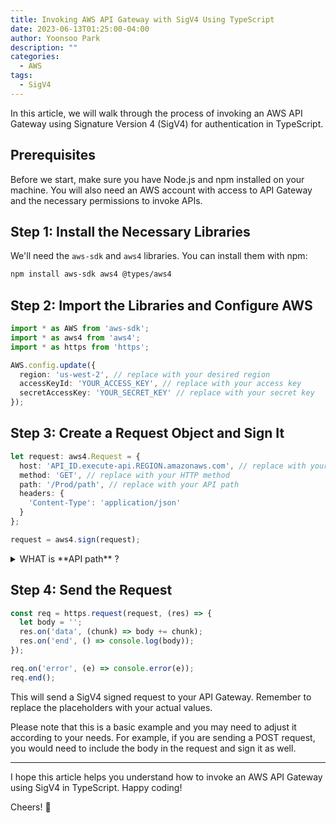 ```yaml
---
title: Invoking AWS API Gateway with SigV4 Using TypeScript
date: 2023-06-13T01:25:00-04:00
author: Yoonsoo Park
description: ""
categories:
  - AWS
tags:
  - SigV4
---
```



In this article, we will walk through the process of invoking an AWS API Gateway using Signature Version 4 (SigV4) for authentication in TypeScript. 

## Prerequisites

Before we start, make sure you have Node.js and npm installed on your machine. You will also need an AWS account with access to API Gateway and the necessary permissions to invoke APIs.

## Step 1: Install the Necessary Libraries

We'll need the `aws-sdk` and `aws4` libraries. You can install them with npm:

```bash
npm install aws-sdk aws4 @types/aws4
```

## Step 2: Import the Libraries and Configure AWS

```typescript
import * as AWS from 'aws-sdk';
import * as aws4 from 'aws4';
import * as https from 'https';

AWS.config.update({
  region: 'us-west-2', // replace with your desired region
  accessKeyId: 'YOUR_ACCESS_KEY', // replace with your access key
  secretAccessKey: 'YOUR_SECRET_KEY' // replace with your secret key
});
```

## Step 3: Create a Request Object and Sign It

```typescript
let request: aws4.Request = {
  host: 'API_ID.execute-api.REGION.amazonaws.com', // replace with your API Gateway URL
  method: 'GET', // replace with your HTTP method
  path: '/Prod/path', // replace with your API path
  headers: {
    'Content-Type': 'application/json'
  }
};

request = aws4.sign(request);
```

<details>
<summary>WHAT is **API path** ? </summary>

  The `path` in the request object refers to the specific endpoint in your API Gateway that you want to invoke. This is usually mapped to a specific function in your backend service. If you're using AWS Lambda as your backend service, each path in your API Gateway would typically be mapped to a specific Lambda function.

  For example, let's say you have an API for managing users, and you have the following Lambda functions:

  - `CreateUserFunction`: Creates a new user.
  - `GetUserFunction`: Gets the details of a user.
  - `UpdateUserFunction`: Updates a user's details.
  - `DeleteUserFunction`: Deletes a user.

  You might set up your API Gateway with the following paths:

  - `POST /users`: Invokes `CreateUserFunction`.
  - `GET /users/{userId}`: Invokes `GetUserFunction`.
  - `PUT /users/{userId}`: Invokes `UpdateUserFunction`.
  - `DELETE /users/{userId}`: Invokes `DeleteUserFunction`.

  In this case, if you wanted to get the details of a user with the ID `123`, you would set the `path` in your request object to `/users/123`, and the `method` to `GET`.

  So, in the context of the code example, `/Prod/path` is a placeholder for the path you want to invoke in your API Gateway. You would replace this with the actual path for your API. For example, if you're invoking the `GetUserFunction` in the example above, you might set the `path` to `/users/123`.

  Here's how you might modify the request object for this example:

  ```typescript
  let request: aws4.Request = {
    host: 'API_ID.execute-api.REGION.amazonaws.com', // replace with your API Gateway URL
    method: 'GET', // replace with your HTTP method
    path: '/users/123', // replace with your API path
    headers: {
      'Content-Type': 'application/json'
    }
  };
  ```

  Remember to replace `API_ID`, `REGION`, and the path with your actual values.

</details>

## Step 4: Send the Request

```typescript
const req = https.request(request, (res) => {
  let body = '';
  res.on('data', (chunk) => body += chunk);
  res.on('end', () => console.log(body));
});

req.on('error', (e) => console.error(e));
req.end();
```

This will send a SigV4 signed request to your API Gateway. Remember to replace the placeholders with your actual values.

Please note that this is a basic example and you may need to adjust it according to your needs. For example, if you are sending a POST request, you would need to include the body in the request and sign it as well.

---

I hope this article helps you understand how to invoke an AWS API Gateway using SigV4 in TypeScript. Happy coding!

Cheers! 🍺
